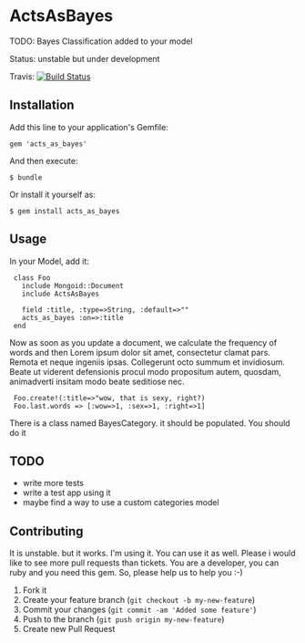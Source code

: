 # ActsAsBayes

TODO: Bayes Classification added to your model

Status: unstable but under development

Travis:
[![Build Status](https://secure.travis-ci.org/vpereira/acts_as_bayes.png)](http://travis-ci.org/vpereira/acts_as_bayes)

## Installation

Add this line to your application's Gemfile:

    gem 'acts_as_bayes'

And then execute:

    $ bundle

Or install it yourself as:

    $ gem install acts_as_bayes

## Usage

In your Model, add it:

     class Foo
       include Mongoid::Document
       include ActsAsBayes
       
       field :title, :type=>String, :default=>""
       acts_as_bayes :on=>:title
     end

Now as soon as you update a document, we calculate the frequency of
words and then Lorem ipsum dolor sit amet, consectetur clamat pars.
Remota et neque ingeniis ipsas. Collegerunt octo summum et invidiosum.
Beate ut viderent defensionis procul modo propositum autem, quosdam,
animadverti insitam modo beate seditiose nec. 

     Foo.create!(:title=>"wow, that is sexy, right?)
     Foo.last.words => [:wow=>1, :sex=>1, :right=>1]

There is a class named BayesCategory. it should be populated. You should
do it
## TODO

* write more tests
* write a test app using it
* maybe find a way to use a custom categories model

## Contributing

It is unstable. but it works. I'm using it. You can use it as well. 
Please i would like to see more pull requests than tickets. You are a
developer, you can ruby and you need this gem. So, please help us to
help you :-) 

 
1. Fork it
2. Create your feature branch (`git checkout -b my-new-feature`)
3. Commit your changes (`git commit -am 'Added some feature'`)
4. Push to the branch (`git push origin my-new-feature`)
5. Create new Pull Request
